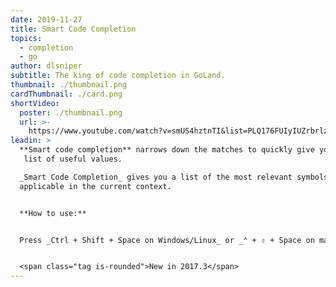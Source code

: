 ```yaml
---
date: 2019-11-27
title: Smart Code Completion
topics:
  - completion
  - go
author: dlsniper
subtitle: The king of code completion in GoLand.
thumbnail: ./thumbnail.png
cardThumbnail: ./card.png
shortVideo:
  poster: ./thumbnail.png
  url: >-
    https://www.youtube.com/watch?v=smUS4hztnTI&list=PLQ176FUIyIUZrbrlz4AY1V8VzBJKZyVlW&index=150
leadin: >
  **Smart code completion** narrows down the matches to quickly give you a
   list of useful values.

  _Smart Code Completion_ gives you a list of the most relevant symbols that are
  applicable in the current context.


  **How to use:**


  Press _Ctrl + Shift + Space on Windows/Linux_ or _⌃ + ⇧ + Space on macOS_.


  <span class="tag is-rounded">New in 2017.3</span>
---
```


